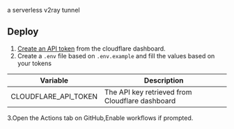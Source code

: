 
a serverless v2ray tunnel

## Deploy

1. [Create an API token](https://developers.cloudflare.com/fundamentals/api/get-started/create-token/) from the cloudflare dashboard.
2. Create a `.env` file based on `.env.example` and fill the values based on your tokens

| Variable            | Description                                      |
|---------------------|--------------------------------------------------|
| CLOUDFLARE_API_TOKEN | The API key retrieved from Cloudflare dashboard |

3.Open the Actions tab on GitHub,Enable workflows if prompted.

